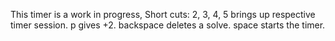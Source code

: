 This timer is a work in progress,
Short cuts: 2, 3, 4, 5 brings up respective timer session. p gives +2. backspace deletes a solve. space starts the timer.
